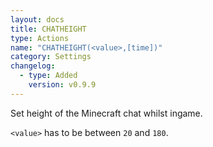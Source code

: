 ```yaml
---
layout: docs
title: CHATHEIGHT
type: Actions
name: "CHATHEIGHT(<value>,[time])"
category: Settings
changelog:
  - type: Added
    version: v0.9.9
---
```

Set height of the Minecraft chat whilst ingame.

`<value>` has to be between `20` and `180`.
